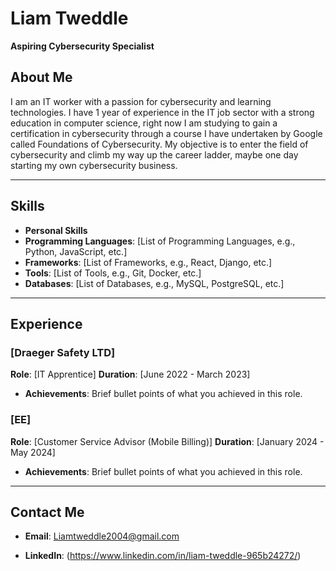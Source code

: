 # Liam Tweddle
**Aspiring Cybersecurity Specialist**

## About Me
I am an IT worker with a passion for cybersecurity and learning technologies. I have 1 year of experience in the IT job sector with a strong education in computer science, right now I am studying to gain a certification in cybersecurity through a course I have undertaken by Google called Foundations of Cybersecurity. My objective is to enter the field of cybersecurity and climb my way up the career ladder, maybe one day starting my own cybersecurity business.

---

## Skills
- **Personal Skills**
- **Programming Languages**: [List of Programming Languages, e.g., Python, JavaScript, etc.]
- **Frameworks**: [List of Frameworks, e.g., React, Django, etc.]
- **Tools**: [List of Tools, e.g., Git, Docker, etc.]
- **Databases**: [List of Databases, e.g., MySQL, PostgreSQL, etc.]

---

## Experience

### [Draeger Safety LTD]
**Role**: [IT Apprentice]
**Duration**: [June 2022 - March 2023]
- **Achievements**: Brief bullet points of what you achieved in this role.

### [EE]
**Role**: [Customer Service Advisor (Mobile Billing)]
**Duration**: [January 2024 - May 2024]
- **Achievements**: Brief bullet points of what you achieved in this role.

---

## Contact Me

- **Email**: Liamtweddle2004@gmail.com


- **LinkedIn**: (https://www.linkedin.com/in/liam-tweddle-965b24272/)


